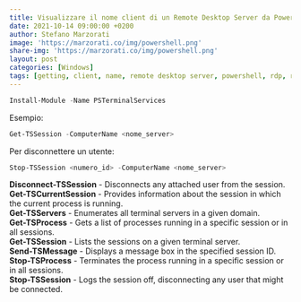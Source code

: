 ```yaml
---
title: Visualizzare il nome client di un Remote Desktop Server da PowerShell
date: 2021-10-14 09:00:00 +0200
author: Stefano Marzorati
image: 'https://marzorati.co/img/powershell.png'
share-img: 'https://marzorati.co/img/powershell.png'
layout: post
categories: [Windows]
tags: [getting, client, name, remote desktop server, powershell, rdp, rds]
---
```

~~~powershell
Install-Module -Name PSTerminalServices
~~~
Esempio:
~~~powershell
Get-TSSession -ComputerName <nome_server>
~~~
Per disconnettere un utente:   
~~~powershell
Stop-TSSession <numero_id> -ComputerName <nome_server>
~~~

**Disconnect-TSSession** - Disconnects any attached user from the session.   
**Get-TSCurrentSession** - Provides information about the session in which the current process is running.   
**Get-TSServers** - Enumerates all terminal servers in a given domain.   
**Get-TSProcess** - Gets a list of processes running in a specific session or in all sessions.   
**Get-TSSession** - Lists the sessions on a given terminal server.   
**Send-TSMessage** - Displays a message box in the specified session ID.   
**Stop-TSProcess** - Terminates the process running in a specific session or in all sessions.   
**Stop-TSSession** - Logs the session off, disconnecting any user that might be connected.   
